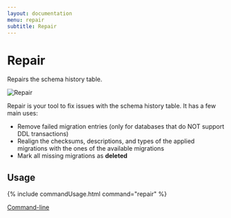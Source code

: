 ```yaml
---
layout: documentation
menu: repair
subtitle: Repair
---
```

# Repair

Repairs the schema history table.

![Repair](/assets/balsamiq/command-repair.png)

Repair is your tool to fix issues with the schema history table. It has a few main uses:
- Remove failed migration entries (only for databases that do NOT support DDL transactions)
- Realign the checksums, descriptions, and types of the applied migrations with the ones of the available migrations
- Mark all missing migrations as **deleted**

## Usage
{% include commandUsage.html command="repair" %}

<p class="next-steps">
    <a class="btn btn-primary" href="/documentation/usage/commandline/">Command-line <i class="fa fa-arrow-right"></i></a>
</p>